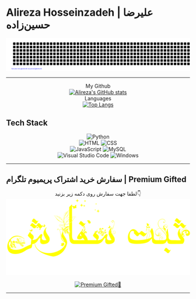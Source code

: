 # Alireza Hosseinzadeh | علیرضا حسین‌زاده

![gitartwork](gitartwork.svg)

<hr>

<div align="center">My Github</div>

<div align="center">
  <a href="https://github.com/alirezaturkoglan">
    <img src="https://github-readme-stats.vercel.app/api?username=alirezaturkoglan&hide=contribs,issues&show_icons=true&theme=radical" alt="Alireza's GitHub stats">
  </a>
</div>

<div align="center">Languages</div>

<div align="center">
  <a href="https://github.com/alirezaturkoglan">
    <img src="https://github-readme-stats.vercel.app/api/top-langs/?username=alirezaturkoglan&layout=compact&theme=radical" alt="Top Langs">
  </a>
</div>

## Tech Stack

<div align="center">
  <img src="https://img.shields.io/badge/Python-black?style=for-the-badge&logo=python" alt="Python">
  <br>
  <img src="https://img.shields.io/badge/HTML-black?style=for-the-badge&logo=html5" alt="HTML">
  <img src="https://img.shields.io/badge/CSS-black?style=for-the-badge&logo=css3&logoColor=1572b6" alt="CSS">
  <br>
  <img src="https://img.shields.io/badge/JavaScript-black?style=for-the-badge&logo=javascript" alt="JavaScript">
  <img src="https://img.shields.io/badge/MySQL-black?style=for-the-badge&logo=mysql" alt="MySQL">
  <br>
  <img src="https://img.shields.io/badge/Visual_Studio_Code-black?style=for-the-badge&logo=visual-studio-code&logoColor=007acc" alt="Visual Studio Code">
  <img src="https://img.shields.io/badge/Windows-black?style=for-the-badge&logo=windows&logoColor=0078d6" alt="Windows">
</div>
<hr>

## سفارش خرید اشتراک پریمیوم تلگرام | Premium Gifted

<div align="center">لطفا جهت سفارش روی دکمه زیر بزنید👇</div>
<a align="center" href="https://t.me/TelPremiumSel_Bot"><img src="https://github.com/alirezaturkoglan/alirezaturkoglan/blob/main/img/Asset%201.png"></a>

<div align="center">

[![Premium Gifted🌿](https://img.shields.io/endpoint?label=Channel&style=flat-square&url=https://tg.sumanjay.workers.dev/Premium_Gifted&color=blue)](https://telegram.dog/Premium_Gifted)
</div><hr>
